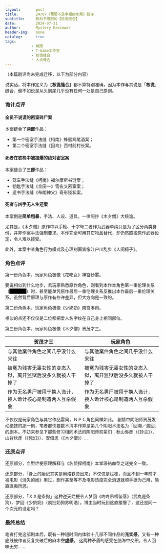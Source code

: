 ```yaml
---
layout:       post
title:        24/07《葡萄不是幸福的水果》剧评
subtitle:     教科书级别的【核诡缝合】
date:         2024-07-31
author:       Mystery Reviewer
header-img:   none
catalog:      true
tags:
            - 城限
            - T-Game工作室
            - 核诡缝合
            - 人设缝合
---
```


（本篇剧评尚未完成迁移，以下为部分内容）

说实话，将本作定义为【**核诡缝合**】都不算特别准确，因为本作与其说是「**核诡**」缝合，倒不如说是从头到尾几乎没有任何一处是自己原创。

### 诡计点评
#### 全员不说谎的密室碎尸案

本案缝合了**两部**作品：

* 第一个密室手法缝《柯南》蜂蜜鸡尾酒案；
* 第二个密室手法缝《囚鸟》西村前村长案。

#### 死者在铁桶中被捏爆的绝对密室案

本案缝合了**三部**作品：

* 驾车手法缝《柯南》福尔摩斯书谜案；
* 钥匙手法缝《金田一》雪夜叉密室案；
* 遗书手法缝《布朗神父》奇形怪状案。

#### 死者与凶手无人生还案

本案倒是**简单粗暴**，手法、人设、道具，一律照抄《木夕僧》大核诡。

尤其是，《木夕僧》原作中以手枪、十字弩二者作为武器单纯只是为了区分两类身份，并非作案手法强制要求。本作完全可用其它物品替代，却仍然照搬原作武器设定，令人难以接受。

此外，本案中某角色行为模式及心理刻画皆像江户川乱步《人间椅子》。

### 角色点评

第一份角色本，玩家角色极像《花吃女》神宫纱雾。

要说相似到什么地步，若玩家熟悉原作角色，则看到本作本角色第一重伦理关系（<font style="background-color: #000000; color: black">姐弟恋情</font>）时，甚至能单凭原作最后一重伦理关系反推出本作最后一重伦理关系。虽然背后原理与原作有些许差异，但大方向是一致的。

第二份角色本，玩家角色极像《少奶奶》南宫淋雨。

相似的点还不仅仅是二位都把爱人名字纹在自己身上相同部位。

第三份角色本，玩家角色极像《木夕僧》贺茂才三。

| 贺茂才三                                                   | 玩家角色                                                   |
| ---------------------------------------------------------- | ---------------------------------------------------------- |
| 与其他案件角色之间几乎没什么来往                           | 与其他案件角色之间几乎没什么来往                           |
| 被冤为残害无辜女性的变态入狱，离开监狱后没多久就被人干掉了 | 被冤为残害无辜女性的变态入狱，离开监狱后没多久就被人干掉了 |
| 作为无名男尸被用于换人诡计，换人诡计核心是制造两人互杀假象 | 作为无名男尸被用于换人诡计，换人诡计核心是制造两人互杀假象 |

不仅仅是玩家角色与其它作品雷同，ＮＰＣ角色同样如此。
剧情中阴阳师贺茂发动绝技的那一刻，笔者都快要数不清本作算是第几个阴阳术法名为「回溯／溯回」的剧本。不妨来参见下那些修习相同术法的阴阳师前辈们：秋山弥彦（《铃兰》）、山背秋彦（《死幻》）、安倍思（《木夕僧》）...

### 还原点评

还原部分，血型烂梗原理解释与《名侦探柯南》本堂瑛祐血型之谜完全一致。

还原部分，「身上的胎记其实是用烙铁烫出来」不仅仅是烂梗，而且不到一年前才被电影《消失的她》用过，剧作甚至等不及电影热度完全消退就顺手据为己用，简直匪夷所思。

还原部分，「ＸＸ是条狗」这种逆天烂梗令人梦回《咚咚吊桥坠落》（武丸是条狗）、梦回《少奶奶》（疯批奶狗苏明浩）。博主当时玩到这直接懵了，这还是同一个次元的设定吗？

### 最终总结

笔者打完这部剧本后，既有一种短时间内体验十几部不同作品的**充实感**，又有一种底线被作者反复突破后的麻木**空虚感**。 这两种矛盾的感受在脑海中交织，令人回味无穷……
